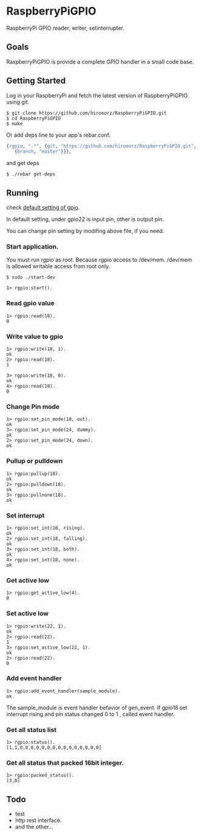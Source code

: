 # RaspberryPiGPIO

RaspberryPi GPIO reader, writer, setinterrupter.

## Goals

RaspberryPiGPIO is provide a complete GPIO handler in a small code base.

## Getting Started

Log in your RaspberryPi and fetch the latest version of RaspberryPiGPIO using git.

```
$ git clone https://github.com/hiroeorz/RaspberryPiGPIO.git
$ cd RaspberryPiGPIO
$ make
```

Or add deps line to your app's rebar.conf.

```erlang
{rgpio, ".*", {git, "https://github.com/hiroeorz/RaspberryPiGPIO.git",
   {branch, "master"}}},

```

and get deps

```
$ ./rebar get-deps
```

## Running

check [default setting of gpio](https://github.com/hiroeorz/RaspberryPiGPIO/blob/master/src/rgpio.app.src).

In default setting, under gpio22 is input pin, other is output pin.

You can change pin setting by modifing above file, if you need.

### Start application.

You must run rgpio as root. Because rgpio access to /dev/mem. /dev/mem is allowed writable access from root only.

```
$ sudo ./start-dev
```

```erl-sh
1> rgpio:start().
```

### Read gpio value

```erl-sh
1> rgpio:read(18).
0
```

### Write value to gpio

```erl-sh
1> rgpio:write(18, 1).
ok
2> rgpio:read(18).
1

3> rgpio:write(18, 0).
ok
4> rgpio:read(18).
0
```    

### Change Pin mode

```erl-sh
1> rgpio:set_pin_mode(18, out).
ok
3> rgpio:set_pin_mode(24, dummy).
ok
2> rgpio:set_pin_mode(24, down).
ok
```

### Pullup or pulldown

```erl-sh
1> rgpio:pullup(18).
ok
2> rgpio:pulldown(18).
ok
3> rgpio:pullnone(18).
ok
```

### Set interrupt
 
```erl-sh
1> rgpio:set_int(18, rising).
ok
2> rgpio:set_int(18, falling).
ok
3> rgpio:set_int(18, both).
ok
4> rgpio:set_int(18, none).
ok
```
### Get active low
 
```erl-sh
1> rgpio:get_active_low(4).
0
```

### Set active low

```erl-sh
1> rgpio:write(22, 1).
ok
2> rgpio:read(22).
1
3> rgpio:set_active_low(22, 1).
ok
2> rgpio:read(22).
0
```

### Add event handler

```erl-sh
1> rgpio:add_event_handler(sample_module).
ok
```

The sample_module is event handler befavior of gen_event.
If gpio18 set interrupt rising and pin status changed 0 to 1 , called event handler.

### Get all status list

```erl-sh
1> rgpio:status().
[1,1,0,0,0,0,0,0,0,0,0,0,0,0,0,0,0]
```

### Get all status that packed 16bit integer.

```erl-sh
1> rgpio:packed_status().
[3,0]
```

## Todo

- test
- http rest interface.
- and the other...
